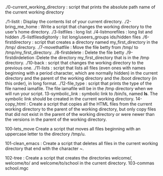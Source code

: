 
./0-current_working_directory : script that prints the absolute path name of the current working directory

./1-listit : Display the contents list of your current directory.
./2-bring_me_home : Write a script that changes the working directory to the user’s home directory.
./3-listfiles : long list
./4-listmorefiles : long list and hidden
./5-listfilesdigitonly : list long/useers_groups ids/hidden files
./6-firstdirectory : script that creates a directory named my_first_directory in the /tmp/ directory.
./7-movethatfile : Move the file betty from /tmp/ to /tmp/my_first_directory.
./8-firstdelete : Delete the file betty
./9-firstdirdeletion :Delete the directory my_first_directory that is in the /tmp directory.
./10-back : script that changes the working directory to the previous one.
./11-lists :  script that lists all files (even ones with names beginning with a period character, which are normally hidden) in the current directory and the parent of the working directory and the /boot directory (in this order), in long format.
./12-file_type : script that prints the type of the file named iamafile. The file iamafile will be in the /tmp directory when we will run your script.
13-symbolic_link :  symbolic link to /bin/ls, named __ls__. The symbolic link should be created in the current working directory.
14-copy_html : Create a script that copies all the HTML files from the current working directory to the parent of the working directory, but only copy files that did not exist in the parent of the working directory or were newer than the versions in the parent of the working directory.

100-lets_move Create a script that moves all files beginning with an uppercase letter to the directory /tmp/u.


101-clean_emacs : Create a script that deletes all files in the current working directory that end with the character ~.

102-tree : Create a script that creates the directories welcome/, welcome/to/ and welcome/to/school in the current directory.
103-commas
school.mgc

